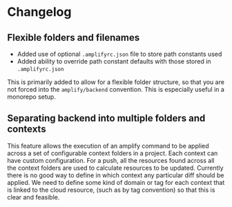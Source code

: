 # Changelog

## Flexible folders and filenames

- Added use of optional `.amplifyrc.json` file to store path constants used
- Added ability to override path constant defaults with those stored in `.amplifyrc.json`

This is primarily added to allow for a flexible folder structure, so that you are not forced into the `amplify/backend` convention. This is especially useful in a monorepo setup.

## Separating backend into multiple folders and contexts

This feature allows the execution of an amplify command to be applied across a set of configurable context folders in a project. Each context can have custom configuration. For a push, all the resources found across all the context folders are used to calculate resources to be updated. Currently there is no good way to define in which context any particular diff should be applied. We need to define some kind of domain or tag for each context that is linked to the cloud resource, (such as by tag convention) so that this is clear and feasible.